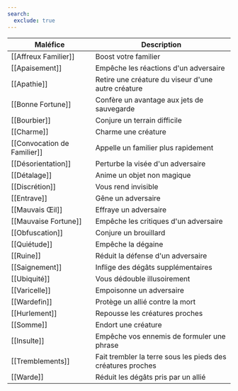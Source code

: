 ```yaml
---
search:
  exclude: true
---
```

| Maléfice                    | Description                                                 |
| --------------------------- | ----------------------------------------------------------- |
| [[Affreux Familier]]        | Boost votre familier                                        |
| [[Apaisement]]              | Empêche les réactions d'un adversaire                       |
| [[Apathie]]                 | Retire une créature du viseur d'une autre créature          |
| [[Bonne Fortune]]           | Confère un avantage aux jets de sauvegarde                  |
| [[Bourbier]]                | Conjure un terrain difficile                                |
| [[Charme]]                  | Charme une créature                                         |
| [[Convocation de Familier]] | Appelle un familier plus rapidement                         |
| [[Désorientation]]          | Perturbe la visée d'un adversaire                           |
| [[Détalage]]                | Anime un objet non magique                                  |
| [[Discrétion]]              | Vous rend invisible                                         |
| [[Entrave]]                 | Gêne un adversaire                                          |
| [[Mauvais Œil]]             | Effraye un adversaire                                       |
| [[Mauvaise Fortune]]        | Empêche les critiques d'un adversaire                       |
| [[Obfuscation]]             | Conjure un brouillard                                       |
| [[Quiétude]]                | Empêche la dégaine                                          |
| [[Ruine]]                   | Réduit la défense d'un adversaire                           |
| [[Saignement]]              | Inflige des dégâts supplémentaires                          |
| [[Ubiquité]]                | Vous dédouble illusoirement                                 |
| [[Varicelle]]               | Empoisonne un adversaire                                    |
| [[Wardefin]]                | Protège un allié contre la mort                             |
| [[Hurlement]]               | Repousse les créatures proches                              |
| [[Somme]]                   | Endort une créature                                         |
| [[Insulte]]                 | Empêche vos ennemis de formuler une phrase                  |
| [[Tremblements]]            | Fait trembler la terre sous les pieds des créatures proches |
| [[Warde]]                   | Réduit les dégâts pris par un allié                         |
